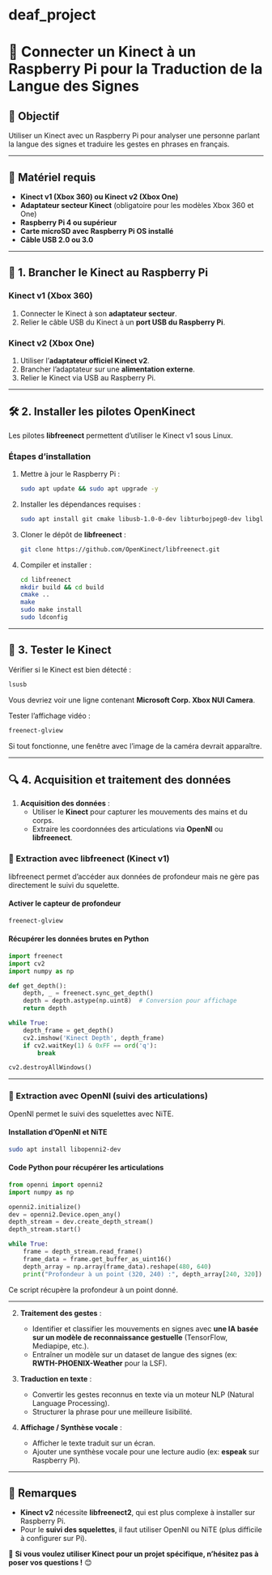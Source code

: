 # deaf_project
# 📌 Connecter un Kinect à un Raspberry Pi pour la Traduction de la Langue des Signes

## 🎯 Objectif
Utiliser un Kinect avec un Raspberry Pi pour analyser une personne parlant la langue des signes et traduire les gestes en phrases en français.

---

## 🎯 Matériel requis
- **Kinect v1 (Xbox 360) ou Kinect v2 (Xbox One)**
- **Adaptateur secteur Kinect** (obligatoire pour les modèles Xbox 360 et One)
- **Raspberry Pi 4 ou supérieur**
- **Carte microSD avec Raspberry Pi OS installé**
- **Câble USB 2.0 ou 3.0**

---

## 🔌 1. Brancher le Kinect au Raspberry Pi
### Kinect v1 (Xbox 360)
1. Connecter le Kinect à son **adaptateur secteur**.
2. Relier le câble USB du Kinect à un **port USB du Raspberry Pi**.

### Kinect v2 (Xbox One)
1. Utiliser l’**adaptateur officiel Kinect v2**.
2. Brancher l’adaptateur sur une **alimentation externe**.
3. Relier le Kinect via USB au Raspberry Pi.

---

## 🛠️ 2. Installer les pilotes OpenKinect
Les pilotes **libfreenect** permettent d’utiliser le Kinect v1 sous Linux.

### Étapes d’installation
1. Mettre à jour le Raspberry Pi :
   ```bash
   sudo apt update && sudo apt upgrade -y
   ```
2. Installer les dépendances requises :
   ```bash
   sudo apt install git cmake libusb-1.0-0-dev libturbojpeg0-dev libglfw3-dev
   ```
3. Cloner le dépôt de **libfreenect** :
   ```bash
   git clone https://github.com/OpenKinect/libfreenect.git
   ```
4. Compiler et installer :
   ```bash
   cd libfreenect
   mkdir build && cd build
   cmake ..
   make
   sudo make install
   sudo ldconfig
   ```

---

## 🏃 3. Tester le Kinect
Vérifier si le Kinect est bien détecté :
```bash
lsusb
```
Vous devriez voir une ligne contenant **Microsoft Corp. Xbox NUI Camera**.

Tester l’affichage vidéo :
```bash
freenect-glview
```
Si tout fonctionne, une fenêtre avec l’image de la caméra devrait apparaître.

---

## 🔍 4. Acquisition et traitement des données
1. **Acquisition des données** :
   - Utiliser le **Kinect** pour capturer les mouvements des mains et du corps.
   - Extraire les coordonnées des articulations via **OpenNI** ou **libfreenect**.

### 📌 Extraction avec libfreenect (Kinect v1)
libfreenect permet d’accéder aux données de profondeur mais ne gère pas directement le suivi du squelette.

#### **Activer le capteur de profondeur**
```bash
freenect-glview
```

#### **Récupérer les données brutes en Python**
```python
import freenect
import cv2
import numpy as np

def get_depth():
    depth, _ = freenect.sync_get_depth()
    depth = depth.astype(np.uint8)  # Conversion pour affichage
    return depth

while True:
    depth_frame = get_depth()
    cv2.imshow('Kinect Depth', depth_frame)
    if cv2.waitKey(1) & 0xFF == ord('q'):
        break

cv2.destroyAllWindows()
```
---

### 📌 Extraction avec OpenNI (suivi des articulations)
OpenNI permet le suivi des squelettes avec NiTE.

#### **Installation d’OpenNI et NiTE**
```bash
sudo apt install libopenni2-dev
```

#### **Code Python pour récupérer les articulations**
```python
from openni import openni2
import numpy as np

openni2.initialize()
dev = openni2.Device.open_any()
depth_stream = dev.create_depth_stream()
depth_stream.start()

while True:
    frame = depth_stream.read_frame()
    frame_data = frame.get_buffer_as_uint16()
    depth_array = np.array(frame_data).reshape(480, 640)
    print("Profondeur à un point (320, 240) :", depth_array[240, 320])
```
Ce script récupère la profondeur à un point donné.

---

2. **Traitement des gestes** :
   - Identifier et classifier les mouvements en signes avec **une IA basée sur un modèle de reconnaissance gestuelle** (TensorFlow, Mediapipe, etc.).
   - Entraîner un modèle sur un dataset de langue des signes (ex: **RWTH-PHOENIX-Weather** pour la LSF).

3. **Traduction en texte** :
   - Convertir les gestes reconnus en texte via un moteur NLP (Natural Language Processing).
   - Structurer la phrase pour une meilleure lisibilité.

4. **Affichage / Synthèse vocale** :
   - Afficher le texte traduit sur un écran.
   - Ajouter une synthèse vocale pour une lecture audio (ex: **espeak** sur Raspberry Pi).

---

## 📌 Remarques
- **Kinect v2** nécessite **libfreenect2**, qui est plus complexe à installer sur Raspberry Pi.
- Pour le **suivi des squelettes**, il faut utiliser OpenNI ou NiTE (plus difficile à configurer sur Pi).

📢 **Si vous voulez utiliser Kinect pour un projet spécifique, n’hésitez pas à poser vos questions !** 😊


